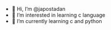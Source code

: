 - 👋 Hi, I’m @japostadan
- 👀 I’m interested in learning c language
- 🌱 I’m currently learning c and python
